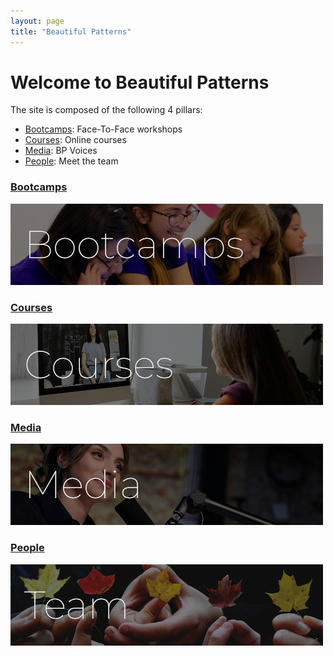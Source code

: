 ```yaml
---
layout: page
title: "Beautiful Patterns"
---
```


# Welcome to Beautiful Patterns

The site is composed of the following 4 pillars:
- [Bootcamps](bootcamps.html): Face-To-Face workshops
- [Courses](courses.html): Online courses
- [Media](media.html): BP Voices 
- [People](people.html): Meet the team


### [Bootcamps](bootcamps.html)
![bootcamp](assets/img/splash/bootcamp_500_label.jpg)

### [Courses](courses.html)
![courses](assets/img/splash/courses_500_label.jpg)

### [Media](media.html)
![media](assets/img/splash/media_500_label.jpg)

### [People](people.html)
![team](assets/img/splash/team_500_label.jpg)